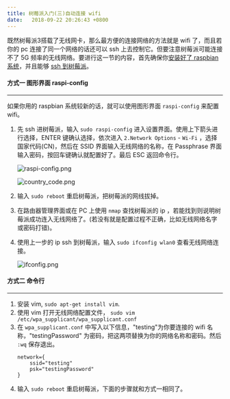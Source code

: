 ```yaml
---
title: 树莓派入门(三)自动连接 wifi
date:   2018-09-22 20:26:43 +0800
---
```

既然树莓派3搭载了无线网卡，那么最方便的连接网络的方法就是 wifi 了，而且若你的 pc 连接了同一个网络的话还可以 ssh 上去控制它。但要注意树莓派可能连接不了 5G 频率的无线网络。要进行这一节的内容，首先确保你[安装好了 raspbian 系统](https://www.mengsheng.me/2018/09/21/%E6%A0%91%E8%8E%93%E6%B4%BE%E5%85%A5%E9%97%A8(%E4%B8%80)%E5%AE%89%E8%A3%85%E7%B3%BB%E7%BB%9F.html)，并且能够 [ssh 到树莓派](https://www.mengsheng.me/2018/09/21/%E6%A0%91%E8%8E%93%E6%B4%BE%E5%85%A5%E9%97%A8(%E4%BA%8C)ssh.html)。  

<!-- 配置完成后，树莓派每次开机都会自动连接设置好的无线网络。    -->
#### 方式一 图形界面 raspi-config
---  
如果你用的 raspbian 系统较新的话，就可以使用图形界面 `raspi-config` 来配置 wifi。
1. 先 ssh 进树莓派，输入 `sudo raspi-config` 进入设置界面。使用上下箭头进行选择，ENTER 键确认选择，依次进入 `2.Network Options` - `Wi-Fi` ，选择国家代码(CN)，然后在 SSID 界面输入无线网络的名称，在 Passphrase 界面输入密码，按回车键确认就配置好了。最后 ESC 返回命令行。

	![raspi-config.png](https://i.loli.net/2018/09/22/5ba64502eef8e.png)

	![country_code.png](https://i.loli.net/2018/09/22/5ba645029cfc6.png)

2. 输入 `sudo reboot` 重启树莓派，把树莓派的网线拔掉。
3. 在路由器管理界面或在 PC 上使用 `nmap` 查找树莓派的 ip ，若能找到则说明树莓派成功连入无线网络了。(若没有就是配置过程不正确，比如无线网络名字或密码打错)。
4. 使用上一步的 ip ssh 到树莓派，输入 `sudo ifconfig wlan0` 查看无线网络连接。  
	
	![ifconfig.png](https://i.loli.net/2018/09/22/5ba64502b479b.png)

#### 方式二 命令行
---
1. 安装 vim, `sudo apt-get install vim`.
2. 使用 vim 打开无线网络配置文件， `sudo vim /etc/wpa_supplicant/wpa_supplicant.conf`
3. 在 `wpa_supplicant.conf` 中写入以下信息，"testing"为你要连接的 wifi 名称，"testingPassword" 为密码，把这两项替换为你的网络名称和密码。然后 `:wq` 保存退出。
	```
	network={
    	ssid="testing"
    	psk="testingPassword"
	}
	```
4. 输入 `sudo reboot` 重启树莓派，下面的步骤就和方式一相同了。